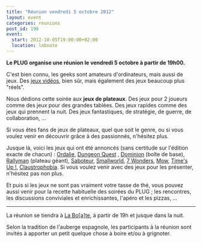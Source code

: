 ```yaml
---
title: "Réunion vendredi 5 octobre 2012"
layout: event
categories: reunions
post_id: 198
event:
  start: 2012-10-05T19:00:00+02:00
  location: laboate
---
```

**Le PLUG organise une réunion le vendredi 5 octobre à partir de 19h00.**

C'est bien connu, les geeks sont amateurs d'ordinateurs, mais aussi de jeux. Des [jeux vidéos](/r/195), bien sûr, mais également des jeux beaucoup plus "réels".

Nous dédions cette soirée aux **jeux de plateaux**. Des jeux pour 2 joueurs comme des jeux pour des grandes tablées. Des jeux rapides comme des jeux qui prennent la nuit. Des jeux fantastiques, de stratégie, de guerre, de collaboration, …

Si vous êtes fans de jeux de plateaux, quel que soit le genre, ou si vous voulez venir en découvrir grâce à des passionnés, n'hésitez plus.

Jusque là, voici les jeux qui ont été annoncés (sans certitude sur l'édition exacte de chacun) : [Ordalie](http://www.trictrac.net/index.php3?id=jeux&rub=ludotheque&inf=cat&choix=Ordalie), [Dungeon Quest](http://www.trictrac.net/index.php3?id=jeux&rub=detail&inf=detail&jeu=1450) , [Dominion](http://www.trictrac.net/index.php3?id=jeux&rub=detail&inf=detail&jeu=10483) (boîte de base), [Rallyman](http://trictrac.net/index.php3?id=jeux&rub=detail&inf=detail&jeu=11293) (plateau géant), [Saboteur](http://www.trictrac.net/index.php3?id=jeux&rub=detail&inf=detail&jeu=2421), [Smallworld](http://trictrac.net/index.php3?id=jeux&rub=detail&inf=detail&jeu=12942), [7 Wonders](http://trictrac.net/index.php3?id=jeux&rub=detail&inf=detail&jeu=13717), [Mow](http://trictrac.net/index.php3?id=jeux&rub=detail&inf=detail&jeu=12312), [Time's Up !](http://trictrac.net/index.php3?id=jeux&rub=detail&inf=detail&jeu=7432), [Claustrophobia](http://trictrac.net/index.php3?id=jeux&rub=detail&inf=detail&jeu=12035).
Si vous voulez venir avec des jeux pour les présenter, n'hésitez pas non plus.

Et puis si les jeux ne sont pas vraiment votre tasse de thé, vous pouvez aussi venir pour la recette habituelle des soirées du PLUG ; les rencontres, les discussions conviviales et enrichissantes, l'apéro et les pizzas, …

----
La réunion se tiendra à [La Bo\[a\]te](http://laboate.com/), à partir de 19h et jusque dans la nuit.

Selon la tradition de l'auberge espagnole, les participants à la réunion sont invités à apporter un petit quelque chose à boire et/ou à grignoter.
